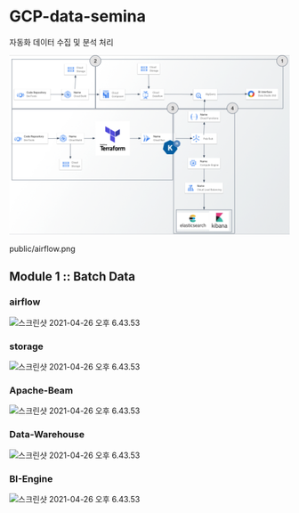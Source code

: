 # GCP-data-semina
자동화 데이터 수집 및 분석 처리 

![스크린샷 2021-04-26 오후 6.43.53](./public/architecture.PNG)


public/airflow.png
## Module 1 :: Batch Data

### airflow

![스크린샷 2021-04-26 오후 6.43.53](./GCP-data-semina/public/airflow.PNG)

### storage

![스크린샷 2021-04-26 오후 6.43.53](./GCP-data-semina/public/storage.PNG)

### Apache-Beam

![스크린샷 2021-04-26 오후 6.43.53](./GCP-data-semina/public/dataflow.PNG)

### Data-Warehouse

![스크린샷 2021-04-26 오후 6.43.53](./GCP-data-semina/public/bigQuery.PNG)



### BI-Engine

![스크린샷 2021-04-26 오후 6.43.53](./GCP-data-semina/public/bi.PNG)
